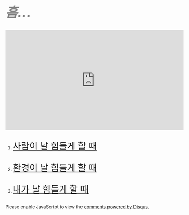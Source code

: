 <!doctype html>
<html>
<head>
  <title>힘들 때마다 펼쳐보는 백과사전</title>
  <meta charset="utf-8">
<body>
  <h1 style="font-size:300%; color:grey;"><i>흠...</i></h1>
  <p>
    <iframe width="560" height="315" src="https://www.youtube.com/embed/wpUiN5hBnyc" title="YouTube video player" frameborder="0" allow="accelerometer; autoplay; clipboard-write; encrypted-media; gyroscope; picture-in-picture" allowfullscreen></iframe>
  </p>
  <ol>
  <li><p style="font-size:200%;"><a href="HelpMe2.html" target="_self" title="게츠비">사람이 날 힘들게 할 때</a></p>
  <li><p style="font-size:200%;"><a href="HelpMe3.html" target="_self" title="적응">환경이 날 힘들게 할 때</a></p>
  <li><p style="font-size:200%;"><a href="HelpMe4.html" target="_self" title="알아차림">내가 날 힘들게 할 때</a></p>
  </ol>
  <p>
   <div id="disqus_thread"></div>
<script>
    /**
    *  RECOMMENDED CONFIGURATION VARIABLES: EDIT AND UNCOMMENT THE SECTION BELOW TO INSERT DYNAMIC VALUES FROM YOUR PLATFORM OR CMS.
    *  LEARN WHY DEFINING THESE VARIABLES IS IMPORTANT: https://disqus.com/admin/universalcode/#configuration-variables    */
    /*
    var disqus_config = function () {
    this.page.url = PAGE_URL;  // Replace PAGE_URL with your page's canonical URL variable
    this.page.identifier = PAGE_IDENTIFIER; // Replace PAGE_IDENTIFIER with your page's unique identifier variable
    };
    */
    (function() { // DON'T EDIT BELOW THIS LINE
    var d = document, s = d.createElement('script');
    s.src = 'https://frustration-1.disqus.com/embed.js';
    s.setAttribute('data-timestamp', +new Date());
    (d.head || d.body).appendChild(s);
    })();
</script>
<noscript>Please enable JavaScript to view the <a href="https://disqus.com/?ref_noscript">comments powered by Disqus.</a></noscript>
  </p>
  <p>
   <!--Start of Tawk.to Script-->
<script type="text/javascript">
var Tawk_API=Tawk_API||{}, Tawk_LoadStart=new Date();
(function(){
var s1=document.createElement("script"),s0=document.getElementsByTagName("script")[0];
s1.async=true;
s1.src='https://embed.tawk.to/615e54bc25797d7a8902b5dc/1fhc7m01a';
s1.charset='UTF-8';
s1.setAttribute('crossorigin','*');
s0.parentNode.insertBefore(s1,s0);
})();
</script>
<!--End of Tawk.to Script--> 
  </p>
</body>
</html>
